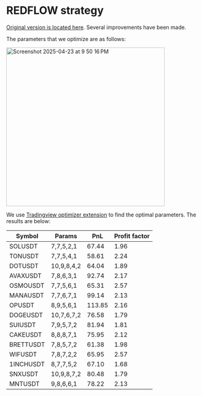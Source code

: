 # REDFLOW strategy

[Original version is located here](https://gist.github.com/CryptoMF/11fb235322c1cc0a635c3133dd95f404/#file-mf_redflow_strategy). Several improvements have been made.

The parameters that we optimize are as follows:

<img width="420" alt="Screenshot 2025-04-23 at 9 50 16 PM" src="https://github.com/user-attachments/assets/394b280e-86bf-4639-ac73-88b14feacdf9" />

We use [Tradingview optimizer extension](https://github.com/OptiPie/tradingview-optimizer-extension) to find the optimal parameters. The results are below:

| Symbol | Params | PnL | Profit factor | 
| --- | --- | --- | --- |
| SOLUSDT | 7,7,5,2,1 | 67.44 | 1.96
| TONUSDT | 7,7,5,4,1 | 58.61 | 2.24
| DOTUSDT | 10,9,8,4,2 | 64.04 | 1.89
| AVAXUSDT | 7,8,6,3,1 | 92.74 | 2.17
| OSMOUSDT | 7,7,5,6,1 | 65.31 | 2.57
| MANAUSDT | 7,7,6,7,1 | 99.14 | 2.13
| OPUSDT | 8,9,5,6,1 | 113.85 | 2.16
| DOGEUSDT | 10,7,6,7,2 | 76.58 | 1.79
| SUIUSDT | 7,9,5,7,2 | 81.94 | 1.81
| CAKEUSDT | 8,8,8,7,1 | 75.95 | 2.12
| BRETTUSDT | 7,8,5,7,2 | 61.38 | 1.98
| WIFUSDT | 7,8,7,2,2 | 65.95 | 2.57
| 1INCHUSDT | 8,7,7,5,2 | 67.10 | 1.68
| SNXUSDT | 10,9,8,7,2 | 80.48 | 1.79
| MNTUSDT | 9,8,6,6,1 | 78.22 | 2.13
